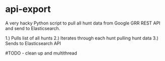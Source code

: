 # api-export

A very hacky Python script to pull all hunt data from Google GRR REST API and send to Elasticsearch. 

1.) Pulls list of all hunts 
2.) Iterates through each hunt pulling hunt data 
3.) Sends to Elasticsearch API 

#TODO - clean up and multithread
